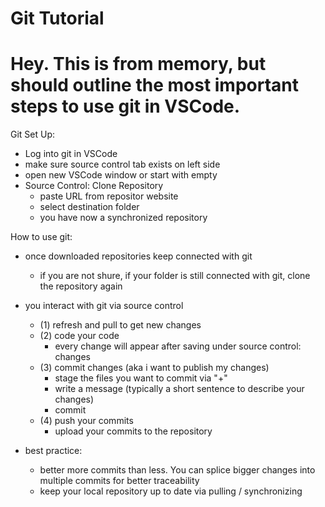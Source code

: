 # Git Tutorial 
# Hey. This is from memory, but should outline the most important steps to use git in VSCode.

Git Set Up:
* Log into git in VSCode
* make sure source control tab exists on left side
* open new VSCode window or start with empty
* Source Control: Clone Repository
    * paste URL from repositor website
    * select destination folder
    * you have now a synchronized repository

How to use git:
* once downloaded repositories keep connected with git
    * if you are not shure, if your folder is still connected with git, clone the repository again

* you interact with git via source control
    * (1) refresh and pull to get new changes
    * (2) code your code
        * every change will appear after saving under source control: changes
    * (3) commit changes (aka i want to publish my changes)
        * stage the files you want to commit via "+"
        * write a message (typically a short sentence to describe your changes)
        * commit
    * (4) push your commits
        * upload your commits to the repository

* best practice:
    * better more commits than less. You can splice bigger changes into multiple commits for better traceability
    * keep your local repository up to date via pulling / synchronizing
